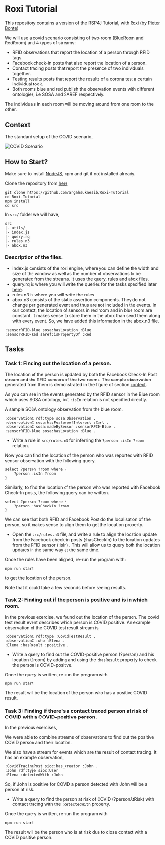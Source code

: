# Roxi Tutorial

This repository contains a version of the RSP4J Tutorial, with [Roxi](https://github.com/pbonte/roxi) (by [Pieter Bonte](https://pbonte.github.io/))

We will use a covid scenario consisting of two-room (BlueRoom and RedRoom) and 4 types of streams:

- RFID observations that report the location of a person through RFID tags.
- Facebook check-in posts that also report the location of a person.
- Contact tracing posts that report the presence of two individuals together.
- Testing results posts that report the results of a corona test a certain individual took.
- Both rooms blue and red publish the observation events with different ontologies, i.e SOSA and SAREF respectively.

The individuals in each room will be moving around from one room to the other.

## Context

The standard setup of the COVID scenario,

![COVID Scenario](https://argahsuknesib.github.io/static-files/figures/roxi.png)

## How to Start?

Make sure to install [NodeJS](https://nodejs.org/en/), npm and git if not installed already.

Clone the repository from [here](https://github.com/argahsuknesib/Roxi-Tutorial)

```
git clone https://github.com/argahsuknesib/Roxi-Tutorial
cd Roxi-Tutorial
npm install
cd src
```

In `src/` folder we will have,

```
src
|- utils/
|- index.js
|- query.rq
|- rules.n3
|- abox.n3
```

### Description of the files.

- index.js consists of the roxi engine, where you can define the width and size of the window as well as the number of observations to be generated from the streams. It uses the query, rules and abox files.
- query.rq is where you will write the queries for the tasks specified later [here](#tasks).
- rules.n3 is where you will write the rules.
- abox.n3 consists of the static assertion components. They do not change per generated event and thus are not included in the events. In our context, the location of sensors in red room and in blue room are constant. It makes sense to store them in the abox than send them along with every event. So, we have added this information in the abox.n3 file.

```
:sensorRFID-Blue sosa:hasLocation :Blue
:sensorRFID-Red saref:isPropertyOf :Red
```

## Tasks

### Task 1: Finding out the location of a person.

The location of the person is updated by both the Facebook Check-In Post stream and the RFID sensors of the two rooms. The sample observation generated from them is demonstrated in the figure of section [context](#context).

As you can see in the events generated by the RFID sensor in the Blue room which uses SOSA ontology, but `:isIn` relation is not specified directly.

A sample SOSA ontology observation from the blue room.

```
:observationX rdf:type sosa:Observation .
:observationX sosa:hasFeatureofInterest :Carl .
:observationX sosa:madeBySensor :sensorRFID-Blue .
:sensorRFID-Blue sosa:hasLocation :Blue .
```

- Write a rule in `src/rules.n3` for inferring the `?person :isIn ?room` relation.

Now you can find the location of the person who was reported with RFID sensor observation with the following query.

```
select ?person ?room where {
    ?person :isIn ?room
}
```

Similarly, to find the location of the person who was reported with Facebook Check-In posts, the following query can be written.

```
select ?person ?room where {
    ?person :hasCheckIn ?room
}
```

We can see that both RFID and Facebook Post do the localisation of the person, so it makes sense to align them to get the location property.

- Open the `src/rules.n3` file, and write a rule to align the location update from the Facebook check-in posts (:hasCheckIn) to the location updates from the RFID sensor (:isIn) . This will allow us to query both the location updates in the same way at the same time.

Once the rules have been aligned, re-run the program with:

```
npm run start
```

to get the location of the person.

Note that it could take a few seconds before seeing results.

### Task 2: Finding out if the person is positive and is in which room.

In the previous exercise, we found out the location of the person.
The covid test result event describes which person is COVID positive. An example observation of the COVID test result stream is,

```
:observationX rdf:type :CovidTestResult .
:observationX :who :Elena .
:Elena :hasResult :positive .
```

- Write a query to find out the COVID-positive person (?person) and his location (?room) by adding and using the `:hasResult` property to check the person is COVID-positive.

Once the query is written, re-run the program with

```
npm run start
```

The result will be the location of the person who has a positive COVID result.

### Task 3: Finding if there's a contact traced person at risk of COVID with a COVID-positive person.

In the previous exercises,

We were able to combine streams of observations to find out the positive COVID person and their location.

We also have a stream for events which are the result of contact tracing. It has an example observation,

```
:CovidTracingPost sioc:has_creator :John .
:John rdf:type sioc:User
:Elena :detectedWith :John
```

So, if John is positive for COVID a person detected with John will be a person at risk.

- Write a query to find the person at risk of COVID (?personAtRisk) with contact tracing with the `:detectedWith` property.

Once the query is written, re-run the program with

```
npm run start
```

The result will be the person who is at risk due to close contact with a COVID positive person.


